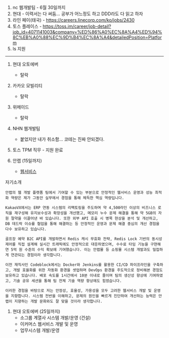 1. nc 웹개발팀 - 6월 30일까지
1. 현대 - 이력서는 다 써둠... 공부가 어느정도 하고 DDD라도 다 읽고 하자
1. 라인 페이(태국) - https://careers.linecorp.com/ko/jobs/2430
1. 토스 플레이스 - https://toss.im/career/job-detail?job_id=4071141003&company=%ED%86%A0%EC%8A%A4%ED%94%8C%EB%A0%88%EC%9D%B4%EC%8A%A4&detailedPosition=Platform
1. ls 지원

---

1. 현대 오토에버
    - 탈락
2. 카카오 모빌리티
    - 탈락
3. 위메이드
    - 탈락
4. NHN 웹개발팀
    - 붙었지만 내가 취소함... 코테는 진짜 안되겠다.

1. 토스 TPM 직무 - 지원 완료

1. 안랩 (15일까지)
    - [웹서비스](https://ahnlab.recruiter.co.kr/career/jobs/71660)

자기소개
```
안랩의 웹 개발 플랫폼 팀에서 기여할 수 있는 부분으로 안정적인 웹서비스 운영과 성능 최적화 역량은 제가 그동안 실무에서 경험을 통해 체득한 핵심 역량입니다.

KakaoVX에서는 ERP 연동 시스템의 리팩토링을 주도하며 약 4,500라인 이상의 비즈니스 로직을 재구성해 유지보수성과 확장성을 개선했고, 메모리 누수 문제 해결을 통해 약 5GB의 자원 절약을 이끌어낸 바 있습니다. 또한 외부 API 호출 시 병목 현상을 분석 및 개선하고, DB 데드락 이슈를 협업을 통해 해결하는 등 안정적인 운영과 문제 해결 중심의 개선 경험을 다수 보유하고 있습니다.

골프장 예약 B2C API를 개발하면서 Redis 캐시 무효화 전략, Redis Lock 기반의 동시성 제어를 직접 설계해 실시간 트래픽에도 안정적으로 대응하였으며, 수수료 타임 기능을 구현해 연 5억 원 수준의 수익 확보에 기여했습니다. 이는 안랩몰 등 쇼핑몰 시스템 개발과도 밀접하게 연관되는 경험이라 생각합니다.

이전 재직사인 Codeblock에서는 Docker와 Jenkins를 활용한 CI/CD 파이프라인을 구축하고, 개발 효율화를 위한 자동화 환경을 셋업하며 DevOps 환경을 주도적으로 정비해본 경험도 보유하고 있습니다. 배포 속도를 1시간에서 10분 이내로 줄이며 팀의 생산성 향상에 기여하였고, 기술 공유 세션을 통해 팀 전체 기술 역량 향상에도 힘썼습니다.

이러한 경험을 바탕으로 저는 안정성, 효율성, 가용성을 모두 고려한 웹서비스 개발 및 운영을 지향합니다. 시스템 전반을 이해하고, 문제의 원인을 빠르게 진단하여 개선하는 능력은 안랩이 지향하는 개발 문화와도 잘 맞을 것이라 생각합니다.
```    

1. 현대 오토에버 (25일까지)
    - 소그룹 계열사 시스템 개발/운영 (건설)
    - 이커머스 웹서비스 개발 및 운영
    - 업무시스템 개발/운영
